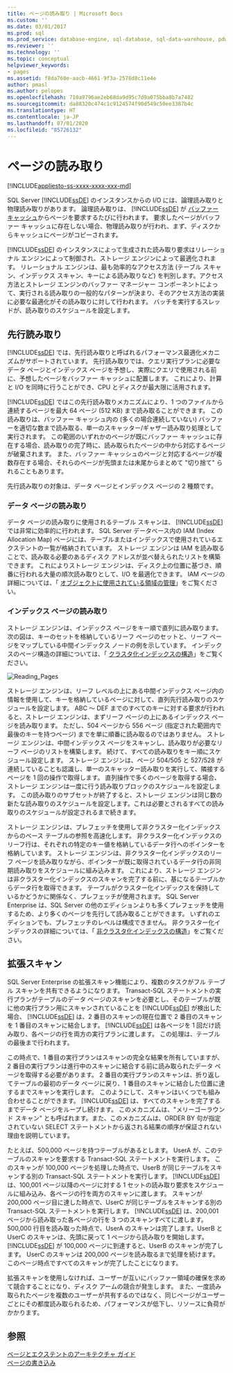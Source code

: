 ```yaml
---
title: ページの読み取り | Microsoft Docs
ms.custom: ''
ms.date: 03/01/2017
ms.prod: sql
ms.prod_service: database-engine, sql-database, sql-data-warehouse, pdw
ms.reviewer: ''
ms.technology: ''
ms.topic: conceptual
helpviewer_keywords:
- pages
ms.assetid: f8da760e-aacb-4661-9f3a-2578d8c11e4e
author: pmasl
ms.author: pelopes
ms.openlocfilehash: 710a9796ae2eb68da9d95c7d9a075bba8b7a7482
ms.sourcegitcommit: da88320c474c1c9124574f90d549c50ee3387b4c
ms.translationtype: HT
ms.contentlocale: ja-JP
ms.lasthandoff: 07/01/2020
ms.locfileid: "85726132"
---
```

# <a name="reading-pages"></a>ページの読み取り
[!INCLUDE[appliesto-ss-xxxx-xxxx-xxx-md](../includes/applies-to-version/sqlserver.md)]

SQL Server [!INCLUDE[ssDE](../includes/ssde-md.md)] のインスタンスからの I/O には、論理読み取りと物理読み取りがあります。 論理読み取りは、 [!INCLUDE[ssDE](../includes/ssde-md.md)] が [バッファー キャッシュ](../relational-databases/memory-management-architecture-guide.md)からページを要求するたびに行われます。 要求したページがバッファー キャッシュに存在しない場合、物理読み取りが行われ、まず、ディスクからキャッシュにページがコピーされます。

[!INCLUDE[ssDE](../includes/ssde-md.md)] のインスタンスによって生成された読み取り要求はリレーショナル エンジンによって制御され、ストレージ エンジンによって最適化されます。 リレーショナル エンジンは、最も効率的なアクセス方法 (テーブル スキャン、インデックス スキャン、キーによる読み取りなど) を判別します。アクセス方法とストレージ エンジンのバッファー マネージャー コンポーネントによって、実行される読み取りの一般的なパターンが決まり、そのアクセス方法の実装に必要な最適化がその読み取りに対して行われます。 バッチを実行するスレッドが、読み取りのスケジュールを設定します。

## <a name="read-ahead"></a>先行読み取り
[!INCLUDE[ssDE](../includes/ssde-md.md)] では、先行読み取りと呼ばれるパフォーマンス最適化メカニズムがサポートされています。 先行読み取りでは、クエリ実行プランに必要なデータ ページとインデックス ページを予想し、実際にクエリで使用される前に、予想したページをバッファー キャッシュに配置します。 これにより、計算と I/O を同時に行うことができ、CPU とディスクが最大限に活用されます。 

[!INCLUDE[ssDE](../includes/ssde-md.md)] ではこの先行読み取りメカニズムにより、1 つのファイルから連続するページを最大 64 ページ (512 KB) まで読み取ることができます。 この読み取りは、バッファー キャッシュ内の (多くの場合連続していない) バッファーを適切な数まで読み取る、単一のスキャッター/ギャザー読み取り処理として実行されます。 この範囲のいずれかのページが既にバッファー キャッシュに存在する場合、読み取りの完了時に、読み取られたページの中から対応するページが破棄されます。 また、バッファー キャッシュのページと対応するページが複数存在する場合、それらのページが先頭または末尾からまとめて "切り捨て" られることもあります。

先行読み取りの対象は、データ ページとインデックス ページの 2 種類です。

### <a name="reading-data-pages"></a>データ ページの読み取り
データ ページの読み取りに使用されるテーブル スキャンは、 [!INCLUDE[ssDE](../includes/ssde-md.md)]では非常に効率的に行われます。 SQL Server データベース内の IAM (Index Allocation Map) ページには、テーブルまたはインデックスで使用されているエクステントの一覧が格納されています。 ストレージ エンジンは IAM を読み取ることで、読み取る必要のあるディスク アドレスが並べ替えられたリストを構築できます。 これによりストレージ エンジンは、ディスク上の位置に基づき、順番に行われる大量の順次読み取りとして、I/O を最適化できます。 IAM ページの詳細については、「 [オブジェクトに使用されている領域の管理](../relational-databases/pages-and-extents-architecture-guide.md)」をご覧ください。

### <a name="reading-index-pages"></a>インデックス ページの読み取り
ストレージ エンジンは、インデックス ページをキー順で直列に読み取ります。 次の図は、キーのセットを格納しているリーフ ページのセットと、リーフ ページをマップしている中間インデックス ノードの例を示しています。 インデックスのページ構造の詳細については、「 [クラスタ化インデックスの構造](../relational-databases/pages-and-extents-architecture-guide.md)」をご覧ください。

![Reading_Pages](../relational-databases/media/reading-pages.gif)

ストレージ エンジンは、リーフ レベルの上にある中間インデックス ページ内の情報を使用して、キーを格納しているページに対して、直列先行読み取りのスケジュールを設定します。 ABC ～ DEF までのすべてのキーに対する要求が行われると、ストレージ エンジンは、まずリーフ ページの上にあるインデックス ページを読み取ります。 ただし、504 ページから 556 ページ (指定された範囲内で最後のキーを持つページ) までを単に順番に読み取るのではありません。 ストレージ エンジンは、中間インデックス ページをスキャンし、読み取りが必要なリーフ ページのリストを構築します。 続けて、すべての読み取りをキー順にスケジュール設定します。 ストレージ エンジンは、ページ 504/505 と 527/528 が連続していることも認識し、単一のスキャッター読み取りを実行して、隣接するページを 1 回の操作で取得します。 直列操作で多くのページを取得する場合、ストレージ エンジンは一度に行う読み取りブロックのスケジュールを設定します。 この読み取りのサブセットが終了すると、ストレージ エンジンは同じ数の新たな読み取りのスケジュールを設定します。これは必要とされるすべての読み取りのスケジュールが設定されるまで続きます。

ストレージ エンジンは、プレフェッチを使用して非クラスター化インデックスからのベース テーブルの参照を高速化します。 非クラスター化インデックスのリーフ行は、それぞれの特定のキー値を格納しているデータ行へのポインターを格納しています。 ストレージ エンジンは、非クラスター化インデックスのリーフ ページを読み取りながら、ポインターが既に取得されているデータ行の非同期読み取りをスケジュールに組み込みます。 これにより、ストレージ エンジンは非クラスター化インデックスのスキャンを完了する前に、基になるテーブルからデータ行を取得できます。 テーブルがクラスター化インデックスを保持しているかどうかに関係なく、プレフェッチが使用されます。 SQL Server Enterprise は、SQL Server の他のエディションよりも多くプレフェッチを使用するため、より多くのページを先行して読み取ることができます。 いずれのエディションでも、プレフェッチのレベルは構成できません。 非クラスター化インデックスの詳細については、「 [非クラスタ化インデックスの構造](../relational-databases/pages-and-extents-architecture-guide.md)」をご覧ください。

## <a name="advanced-scanning"></a>拡張スキャン
SQL Server Enterprise の拡張スキャン機能により、複数のタスクがフル テーブル スキャンを共有できるようになります。 Transact-SQL ステートメントの実行プランがテーブルのデータ ページのスキャンを必要とし、そのテーブルが既に他の実行プラン用にスキャンされていることを [!INCLUDE[ssDE](../includes/ssde-md.md)] が検出した場合、 [!INCLUDE[ssDE](../includes/ssde-md.md)] は、2 番目のスキャンの現在位置で 2 番目のスキャンを 1 番目のスキャンに結合します。 [!INCLUDE[ssDE](../includes/ssde-md.md)] は各ページを 1 回だけ読み取り、各ページの行を両方の実行プランに渡します。 この処理は、テーブルの最後まで行われます。 

この時点で、1 番目の実行プランはスキャンの完全な結果を所有していますが、2 番目の実行プランは進行中のスキャンに結合する前に読み取られたデータ ページを取得する必要があります。 2 番目の実行プランのスキャンは、折り返してテーブルの最初のデータ ページに戻り、1 番目のスキャンに結合した位置に達するまでスキャンを実行します。 このようにして、スキャンはいくつでも組み合わせることができます。 [!INCLUDE[ssDE](../includes/ssde-md.md)] は、すべてのスキャンを完了するまでデータ ページをループし続けます。 このメカニズムは、"メリーゴーラウンド スキャン" とも呼ばれます。また、このメカニズムは、ORDER BY 句が指定されていない SELECT ステートメントから返される結果の順序が保証されない理由を説明しています。 

たとえば、500,000 ページを持つテーブルがあるとします。 UserA が、このテーブルのスキャンを要求する Transact-SQL ステートメントを実行します。 このスキャンが 100,000 ページを処理した時点で、UserB が同じテーブルをスキャンする別の Transact-SQL ステートメントを実行します。 [!INCLUDE[ssDE](../includes/ssde-md.md)] は、100,001 ページ以降のページに対する 1 セットの読み取り要求をスケジュールに組み込み、各ページの行を両方のスキャンに渡します。 スキャンが 200,000 ページ目に達した時点で、UserC が同じテーブルをスキャンする別の Transact-SQL ステートメントを実行します。 [!INCLUDE[ssDE](../includes/ssde-md.md)] は、200,001 ページから読み取った各ページの行を 3 つのスキャンすべてに渡します。 500,000 行目を読み取った時点で、UserA のスキャンは完了します。UserB と UserC のスキャンは、先頭に戻って 1 ページから読み取りを開始します。 [!INCLUDE[ssDE](../includes/ssde-md.md)] が 100,000 ページに到達すると、UserB のスキャンが完了します。 UserC のスキャンは 200,000 ページを読み取るまで処理を続けます。 このページ時点ですべてのスキャンが完了したことになります。 

拡張スキャンを使用しなければ、ユーザーが互いにバッファー領域の確保を求めて競合することになり、ディスク アームの競合が発生します。 また、一度読み取られたページを複数のユーザーが共有するのではなく、同じページがユーザーごとにその都度読み取られるため、パフォーマンスが低下し、リソースに負荷がかかります。

## <a name="see-also"></a>参照
[ページとエクステントのアーキテクチャ ガイド](../relational-databases/pages-and-extents-architecture-guide.md)   
 [ページの書き込み](../relational-databases/writing-pages.md)
